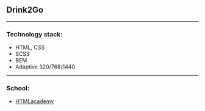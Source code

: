 
## Drink2Go
---

### Technology stack:

* HTML, CSS
* SCSS
* BEM
* Adaptive 320/768/1440

---

### School: 
  * [HTMLacademy](https://htmlacademy.ru)

